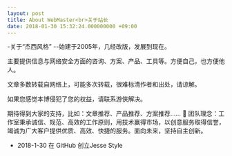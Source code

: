 ```yaml
---
layout: post
title: About WebMaster<br>关于站长
date: 2018-01-30 15:32:24.000000000 +09:00
---
```

-关于“杰西风格”
--始建于2005年，几经改版，发展到现在。

主要提供信息与网络安全方面的咨询、方案、产品、工具等。方便自己，也方便他人。

文章多数转载自网络上，可能多次转载，很难标清作者和出处，请谅解。

如果您感觉本博侵犯了您的权益，请联系游侠解决。

期待得到大家的支持，比如：文章推荐、产品推荐、方案推荐…… 🙂
团队理念：工作室秉承诚信、规范、高效的工作原则，用技术赢得市场，以创意服务取得信誉，竭诚为广大客户提供优质、高效、快捷的服务。面向未来，坚持自主创新。

- 2018-1-30 在 GitHub 创立Jesse Style
